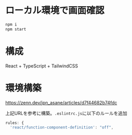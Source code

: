# ローカル環境で画面確認

```zsh
npm i
npm start
```

# 構成

React + TypeScript + TailwindCSS

# 環境構築

https://zenn.dev/jpn_asane/articles/d7f44682b74fdc

上記URLを参考に構築。`.eslintrc.js`に以下のルールを追加

```javascript
rules: {
  'react/function-component-definition': "off",
```
